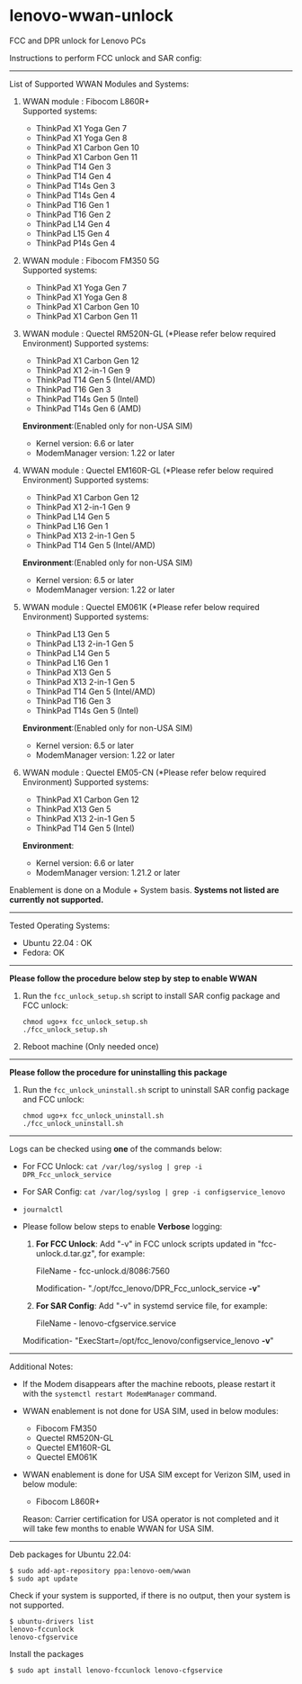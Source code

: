 # lenovo-wwan-unlock
FCC and DPR unlock for Lenovo PCs

Instructions to perform FCC unlock and SAR config:

-----------------------------------------------------------------
List of Supported WWAN Modules and Systems:

1) WWAN module : Fibocom L860R+  
   Supported systems:
   - ThinkPad X1 Yoga Gen 7
   - ThinkPad X1 Yoga Gen 8
   - ThinkPad X1 Carbon Gen 10
   - ThinkPad X1 Carbon Gen 11
   - ThinkPad T14 Gen 3
   - ThinkPad T14 Gen 4
   - ThinkPad T14s Gen 3
   - ThinkPad T14s Gen 4
   - ThinkPad T16 Gen 1
   - ThinkPad T16 Gen 2
   - ThinkPad L14 Gen 4
   - ThinkPad L15 Gen 4
   - ThinkPad P14s Gen 4

2) WWAN module : Fibocom FM350 5G  
   Supported systems:
   - ThinkPad X1 Yoga Gen 7
   - ThinkPad X1 Yoga Gen 8
   - ThinkPad X1 Carbon Gen 10
   - ThinkPad X1 Carbon Gen 11

3) WWAN module : Quectel RM520N-GL (*Please refer below required Environment)
   Supported systems:
   - ThinkPad X1 Carbon Gen 12
   - ThinkPad X1 2-in-1 Gen 9
   - ThinkPad T14 Gen 5 (Intel/AMD)
   - ThinkPad T16 Gen 3
   - ThinkPad T14s Gen 5 (Intel)
   - ThinkPad T14s Gen 6 (AMD)
     
   **Environment**:(Enabled only for non-USA SIM)
   - Kernel version: 6.6 or later
   - ModemManager version: 1.22 or later

4) WWAN module : Quectel EM160R-GL (*Please refer below required Environment)
   Supported systems:
   - ThinkPad X1 Carbon Gen 12
   - ThinkPad X1 2-in-1 Gen 9
   - ThinkPad L14 Gen 5
   - ThinkPad L16 Gen 1
   - ThinkPad X13 2-in-1 Gen 5
   - ThinkPad T14 Gen 5 (Intel/AMD)
     
   **Environment**:(Enabled only for non-USA SIM)
   - Kernel version: 6.5 or later
   - ModemManager version: 1.22 or later

5) WWAN module : Quectel EM061K (*Please refer below required Environment)
   Supported systems:
   - ThinkPad L13 Gen 5
   - ThinkPad L13 2-in-1 Gen 5
   - ThinkPad L14 Gen 5
   - ThinkPad L16 Gen 1
   - ThinkPad X13 Gen 5
   - ThinkPad X13 2-in-1 Gen 5
   - ThinkPad T14 Gen 5 (Intel/AMD)
   - ThinkPad T16 Gen 3
   - ThinkPad T14s Gen 5 (Intel)
     
   **Environment**:(Enabled only for non-USA SIM)
   - Kernel version: 6.5 or later
   - ModemManager version: 1.22 or later

6) WWAN module : Quectel EM05-CN (*Please refer below required Environment) 
   Supported systems:
   - ThinkPad X1 Carbon Gen 12
   - ThinkPad X13 Gen 5
   - ThinkPad X13 2-in-1 Gen 5
   - ThinkPad T14 Gen 5 (Intel)
     
   **Environment**:
   - Kernel version: 6.6 or later
   - ModemManager version: 1.21.2 or later

Enablement is done on a Module + System basis. **Systems not listed 
are currently not supported.**

------------------------------------------------------------------------
Tested Operating Systems:
- Ubuntu 22.04 : OK
- Fedora: OK

------------------------------------------------------------------------
**Please follow the procedure below step by step to enable WWAN**

1) Run the `fcc_unlock_setup.sh` script to
   install SAR config package and FCC unlock:
   ```
   chmod ugo+x fcc_unlock_setup.sh
   ./fcc_unlock_setup.sh
   ```
2) Reboot machine (Only needed once)

------------------------------------------------------------------------
**Please follow the procedure for uninstalling this package**

1) Run the `fcc_unlock_uninstall.sh` script to
   uninstall SAR config package and FCC unlock:
   ```
   chmod ugo+x fcc_unlock_uninstall.sh
   ./fcc_unlock_uninstall.sh
   ```
------------------------------------------------------------------------
Logs can be checked using **one** of the commands below:
- For FCC Unlock: `cat /var/log/syslog | grep -i DPR_Fcc_unlock_service`
- For SAR Config: `cat /var/log/syslog | grep -i configservice_lenovo`
- `journalctl`
- Please follow below steps to enable **Verbose** logging:
  1) **For FCC Unlock**:
  Add "-v" in FCC unlock scripts updated in "fcc-unlock.d.tar.gz", for example:

      FileName - fcc-unlock.d/8086:7560
  
      Modification- "./opt/fcc_lenovo/DPR_Fcc_unlock_service **-v**"

  2) **For SAR Config**:
      Add "-v" in systemd service file, for example:

      FileName - lenovo-cfgservice.service
  
  Modification- "ExecStart=/opt/fcc_lenovo/configservice_lenovo **-v**"    

------------------------------------------------------------------------
Additional Notes:
- If the Modem disappears after the machine reboots, please
restart it with the `systemctl restart ModemManager` command.
- WWAN enablement is not done for USA SIM, used in below modules:
   - Fibocom FM350
   - Quectel RM520N-GL
   - Quectel EM160R-GL
   - Quectel EM061K
- WWAN enablement is done for USA SIM except for Verizon SIM, used in below module:
   - Fibocom L860R+

  Reason: Carrier certification for USA operator is not completed and it
          will take few months to enable WWAN for USA SIM.
------------------------------------------------------------------------
Deb packages for Ubuntu 22.04:
```
$ sudo add-apt-repository ppa:lenovo-oem/wwan
$ sudo apt update
```
Check if your system is supported, if there is no output, then your system is not supported.
```
$ ubuntu-drivers list
lenovo-fccunlock
lenovo-cfgservice
```
Install the packages
```
$ sudo apt install lenovo-fccunlock lenovo-cfgservice
```
